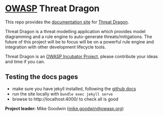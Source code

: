 # [OWASP](https://www.owasp.org) Threat Dragon #

This repo provides the [documentation site](https://threatdragon.github.io)
for [Threat Dragon](http://owasp.org/www-project-threat-dragon).

Threat Dragon is a threat modelling application which provides model diagramming and a rule engine to auto-generate threats/mitigations. 
The future of this project will be to focus will be on a powerful rule engine
and integration with other development lifecycle tools.

Threat Dragon is an [OWASP Incubator Project](https://owasp.org/www-project-threat-dragon/),
please contribute your ideas and time if you can.

## Testing the docs pages
* make sure you have jekyll installed, following the
[github docs](https://docs.github.com/en/github/working-with-github-pages/testing-your-github-pages-site-locally-with-jekyll)
* run the site locally with `bundle exec jekyll serve`
* browse to http://localhost:4000/ to check all is good

**Project leader:** Mike Goodwin (mike.goodwin@owasp.org)
